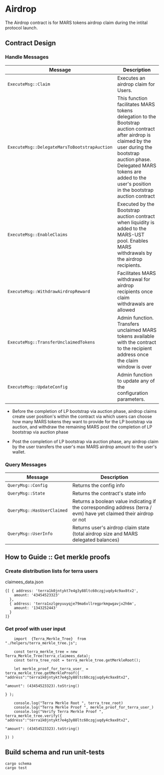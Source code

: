 # Airdrop

The Airdrop contract is for MARS tokens airdrop claim during the intital protocol launch.

## Contract Design

### Handle Messages

| Message                                      | Description                                                                                                                                                                                                                                          |
| -------------------------------------------- | ---------------------------------------------------------------------------------------------------------------------------------------------------------------------------------------------------------------------------------------------------- |
| `ExecuteMsg::Claim`                          | Executes an airdrop claim for Users.                                                                                                                                                                                                                 |
| `ExecuteMsg::DelegateMarsToBootstrapAuction` | This function facilitates MARS tokens delegation to the Bootstrap auction contract after airdrop is claimed by the user during the bootstrap auction phase. Delegated MARS tokens are added to the user's position in the bootstrap auction contract |
| `ExecuteMsg::EnableClaims`                   | Executed by the Bootstrap auction contract when liquidity is added to the MARS-UST pool. Enables MARS withdrawals by the airdrop recipients.                                                                                                         |
| `ExecuteMsg::WithdrawAirdropReward`          | Facilitates MARS withdrawal for airdrop recipients once claim withdrawals are allowed                                                                                                                                                                |
| `ExecuteMsg::TransferUnclaimedTokens`        | Admin function. Transfers unclaimed MARS tokens available with the contract to the recipient address once the claim window is over                                                                                                                   |
| `ExecuteMsg::UpdateConfig`                   | Admin function to update any of the configuration parameters.                                                                                                                                                                                        |

- Before the completion of LP bootstrap via auction phase, airdrop claims create user position's within the contract via which users can choose how many MARS tokens they want to provide for the LP bootstrap via auction, and withdraw the remaining MARS post the completion of LP bootstrap via auction phase

- Post the completion of LP bootstrap via auction phase, any airdrop claim by the user transfers the user's max MARS airdrop amount to the user's wallet.

### Query Messages

| Message                    | Description                                                                                                         |
| -------------------------- | ------------------------------------------------------------------------------------------------------------------- |
| `QueryMsg::Config`         | Returns the config info                                                                                             |
| `QueryMsg::State`          | Returns the contract's state info                                                                                   |
| `QueryMsg::HasUserClaimed` | Returns a boolean value indicating if the corresponding address (terra / evm) have yet claimed their airdrop or not |
| `QueryMsg::UserInfo`       | Returns user's airdrop claim state (total airdrop size and MARS delegated balances)                                 |

## How to Guide :: Get merkle proofs

### Create distribution lists for terra users

claimees_data.json

```
{[ { address: 'terra1k0jntykt7e4g3y88ltc60czgjuqdy4c9ax8tx2',
    amount: '43454523323'
  },
  { address: 'terra1xzlgeyuuyqje79ma6vllregprkmgwgavjx2h6m',
    amount: '1343252443'
  }
]}
```

### Get proof with user input

```
    import  {Terra_Merkle_Tree}  from "./helpers/terra_merkle_tree.js";

    const terra_merkle_tree = new Terra_Merkle_Tree(terra_claimees_data);
    const terra_tree_root = terra_merkle_tree.getMerkleRoot();

    let merkle_proof_for_terra_user_ = terra_merkle_tree.getMerkleProof({  "address":"terra1k0jntykt7e4g3y88ltc60czgjuqdy4c9ax8tx2",
                                                                            "amount": (43454523323).toString()
                                                                        } );

    console.log("Terra Merkle Root ", terra_tree_root)
    console.log("Terra Merkle Proof ", merkle_proof_for_terra_user_)
    console.log("Verify Terra Merkle Proof ", terra_merkle_tree.verify({  "address":"terra1k0jntykt7e4g3y88ltc60czgjuqdy4c9ax8tx2",
                                                                            "amount": (43454523323).toString()
                                                                        }) )

```

## Build schema and run unit-tests

```
cargo schema
cargo test
```
